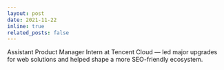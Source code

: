 ```yaml
---
layout: post
date: 2021-11-22 
inline: true
related_posts: false
---
```


Assistant Product Manager Intern at Tencent Cloud — led major upgrades for web solutions and helped shape a more SEO-friendly ecosystem.